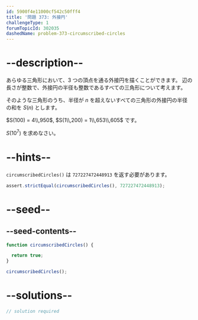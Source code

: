 ```yaml
---
id: 5900f4e11000cf542c50fff4
title: '問題 373: 外接円'
challengeType: 1
forumTopicId: 302035
dashedName: problem-373-circumscribed-circles
---
```


# --description--

あらゆる三角形において、3 つの頂点を通る外接円を描くことができます。 辺の長さが整数で、外接円の半径も整数であるすべての三角形について考えます。

そのような三角形のうち、半径が $n$ を超えないすべての三角形の外接円の半径の和を $S(n)$ とします。

$S(100) = 4\\,950$, $S(1\\,200) = 1\\,653\\,605$ です。

$S({10}^7)$ を求めなさい。

# --hints--

`circumscribedCircles()` は `727227472448913` を返す必要があります。

```js
assert.strictEqual(circumscribedCircles(), 727227472448913);
```

# --seed--

## --seed-contents--

```js
function circumscribedCircles() {

  return true;
}

circumscribedCircles();
```

# --solutions--

```js
// solution required
```
